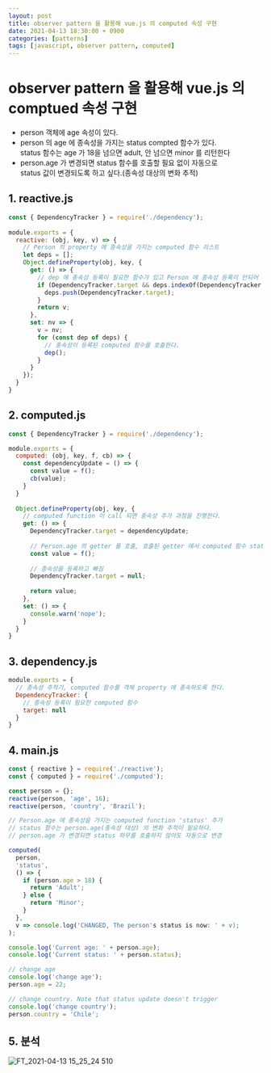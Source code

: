 ```yaml
---
layout: post
title: observer pattern 을 활용해 vue.js 의 computed 속성 구현
date: 2021-04-13 18:30:00 + 0900
categories: [patterns]
tags: [javascript, observer pattern, computed]
---
```

# observer pattern 을 활용해 vue.js 의 comptued 속성 구현
  - person 객체에 age 속성이 있다.
  - person 의 age 에 종속성을 가지는 status compted 함수가 있다.   
    status 함수는 age 가 18을 넘으면 adult, 안 넘으면 minor 를 리턴한다
  - person.age 가 변경되면 status 함수를 호출할 필요 없이 자동으로   
    status 값이 변경되도록 하고 싶다.(종속성 대상의 변화 추적)
    
## 1. reactive.js
```javascript
const { DependencyTracker } = require('./dependency');
 
module.exports = {
  reactive: (obj, key, v) => {
    // Person 의 property 에 종속성을 가지는 computed 함수 리스트
    let deps = [];
    Object.defineProperty(obj, key, {
      get: () => {
        // dep 에 종속성 등록이 필요한 함수가 있고 Person 에 종속성 등록이 안되어 있으면 등록한다.
        if (DependencyTracker.target && deps.indexOf(DependencyTracker.target) === -1) {
          deps.push(DependencyTracker.target);
        }
        return v;
      },
      set: nv => {
        v = nv;
        for (const dep of deps) {
          // 종속성이 등록된 computed 함수를 호출한다.
          dep();
        }
      }
    });
  }
} 
```

## 2. computed.js
```javascript
const { DependencyTracker } = require('./dependency');

module.exports = {
  computed: (obj, key, f, cb) => {
    const dependencyUpdate = () => {
      const value = f();
      cb(value);
    }
  }
  
  Object.defineProperty(obj, key, {
    // computed function 이 call 되면 종속성 추가 과정을 진행한다.
    get: () => {
      DependencyTracker.target = dependencyUpdate;
      
      // Person.age 의 getter 를 호출, 호출된 getter 에서 computed 함수 status 의 종속성을 등록한다.
      const value = f();
      
      // 종속성을 등록하고 빠짐
      DependencyTracker.target = null;
      
      return value;
    },
    set: () => {
      console.warn('nope');
    }
  }  
}
```

## 3. dependency.js
```javascript
module.exports = {
  // 종속성 추적기, computed 함수를 객체 property 에 종속하도록 한다.
  DependencyTracker: {
    // 종속성 등록이 필요한 computed 함수
    target: null
  }
}
```

## 4. main.js
```javascript
const { reactive } = require('./reactive');
const { computed } = require('./computed');

const person = {};
reactive(person, 'age', 16);
reactive(person, 'country', 'Brazil');

// Person.age 에 종속성을 가지는 computed function 'status' 추가
// status 함수는 person.age(종속성 대상) 의 변화 추적이 필요하다.
// person.age 가 변경되면 status 하무를 호출하지 않아도 자동으로 변경 

computed(
  person,
  'status',
  () => {
    if (person.age > 18) {
      return 'Adult';
    } else {
      return 'Minor';
    }
  },
  v => console.log('CHANGED, The person's status is now: ' + v);
);

console.log('Current age: ' + person.age);
console.log('Current status: ' + person.status);

// change age
console.log('change age');
person.age = 22;

// change country. Note that status update doesn't trigger
console.log('change country');
person.country = 'Chile';
```

## 5. 분석
![FT_2021-04-13 15_25_24 510](https://user-images.githubusercontent.com/13375810/114507035-8912a180-9c6d-11eb-9e82-7dcd6b12e236.png)